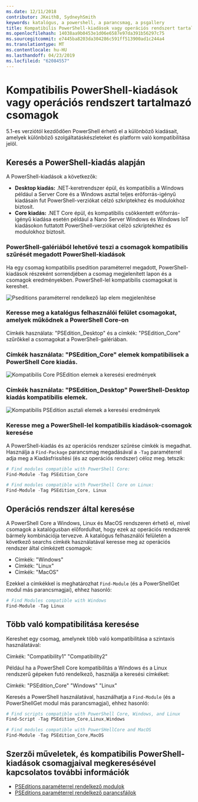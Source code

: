 ```yaml
---
ms.date: 12/11/2018
contributor: JKeithB, SydneyhSmith
keywords: katalógus, a powershell, a parancsmag, a psgallery
title: Kompatibilis PowerShell-kiadások vagy operációs rendszert tartalmazó csomagok
ms.openlocfilehash: 14038aa9b0453e1d06e6587e97da391b56297c75
ms.sourcegitcommit: e7445ba8203da304286c591ff513900ad1c244a4
ms.translationtype: MT
ms.contentlocale: hu-HU
ms.lasthandoff: 04/23/2019
ms.locfileid: "62084557"
---
```

# <a name="packages-with-compatible-powershell-editions-or-operating-systems"></a>Kompatibilis PowerShell-kiadások vagy operációs rendszert tartalmazó csomagok

5.1-es verziótól kezdődően PowerShell érhető el a különböző kiadásait, amelyek különböző szolgáltatáskészleteket és platform való kompatibilitása jelöl.

## <a name="searching-by-powershell-edition"></a>Keresés a PowerShell-kiadás alapján

A PowerShell-kiadások a következők:
- **Desktop kiadás:** .NET-keretrendszer épül, és kompatibilis a Windows például a Server Core és a Windows asztal teljes erőforrás-igényű kiadásain fut PowerShell-verziókat célzó szkriptekhez és modulokhoz biztosít.
- **Core kiadás:** .NET Core épül, és kompatibilis csökkentett erőforrás-igényű kiadása esetén például a Nano Server Windows és Windows IoT kiadásokon futtatott PowerShell-verziókat célzó szkriptekhez és modulokhoz biztosít.

### <a name="powershell-gallery-allows-you-to-filter-packages-compatible-for-specific-powershell-editions"></a>PowerShell-galériából lehetővé teszi a csomagok kompatibilis szűrését megadott PowerShell-kiadások

Ha egy csomag kompatibilis psedition paraméterrel megadott, PowerShell-kiadások részeként sorrendjében a csomag megjelenített lapon és a csomagok eredményekben.
PowerShell-lel kompatibilis csomagokat is kereshet.

![Pseditions paraméterrel rendelkező lap elem megjelenítése](../../Images/packagedisplaypagewithpseditions.PNG)

### <a name="search-for-packages-in-the-gallery-ui-that-work-on-powershell-core"></a>Keresse meg a katalógus felhasználói felület csomagokat, amelyek működnek a PowerShell Core-on

Címkék használata: "PSEdition_Desktop" és a címkék: "PSEdition_Core" szűrőkkel a csomagokat a PowerShell-galériában.

### <a name="use-tagspseditioncore-to-search-items-compatible-with-powershell-core-edition"></a>Címkék használata: "PSEdition_Core" elemek kompatibilisek a PowerShell Core kiadás.

![Kompatibilis Core PSEdition elemek a keresési eredmények](../../Images/searchresultswithpseditions.PNG)

### <a name="use-tagspseditiondesktop-to-search-items-compatible-with-powershell-desktop-edition"></a>Címkék használata: "PSEdition_Desktop" PowerShell-Desktop kiadás kompatibilis elemek.

![Kompatibilis PSEdition asztali elemek a keresési eredmények](../../Images/searchresultswithpseditionsdesktop.PNG)

### <a name="search-for-packages-to-find-compatible-editions-using-powershell"></a>Keresse meg a PowerShell-lel kompatibilis kiadások-csomagok keresése
A PowerShell-kiadás és az operációs rendszer szűrése címkék is megadhat.
Használja a `Find-Package` parancsmag megadásával a `-Tag` paraméterrel adja meg a Kiadásfrissítési (és az operációs rendszer) céloz meg.
tetszik:

```powershell
# Find modules compatible with PowerShell Core:
Find-Module -Tag PSEdition_Core

# Find modules compatible with PowerShell Core on Linux:
Find-Module -Tag PSEdition_Core, Linux
```

## <a name="searching-by-operating-system"></a>Operációs rendszer által keresése

A PowerShell Core a Windows, Linux és MacOS rendszeren érhető el, mivel csomagok a katalógusban előfordulhat, hogy ezek az operációs rendszerek bármely kombinációja tervezve. A katalógus felhasználói felületén a következő searchs címkék használatával keresse meg az operációs rendszer által címkézett csomagok:

- Címkék: "Windows"
- Címkék: "Linux"
- Címkék: "MacOS"

Ezekkel a címkékkel is meghatározhat `Find-Module` (és a PowerShellGet modul más parancsmagjai), ehhez hasonló:

```powershell
# Find Modules compatible with Windows
Find-Module -Tag Linux
```

## <a name="searching-for-multiple-compatibilities"></a>Több való kompatibilitása keresése

Kereshet egy csomag, amelynek több való kompatibilitása a szintaxis használatával:

Címkék: "Compatibility1" "Compatibility2"

Például ha a PowerShell Core kompatibilitás a Windows és a Linux rendszerű gépeken futó rendelkező, használja a keresési címkéket:

Címkék: "PSEdition_Core" "Windows" "Linux"

Keresés a PowerShell használatával, használhatja a `Find-Module` (és a PowerShellGet modul más parancsmagjai), ehhez hasonló:

```powershell
# Find scripts compatible with PowerShell Core, Windows, and Linux
Find-Script -Tag PSEdition_Core,Linux,Windows

# Find modules compatible with PowerSHellCore and MacOS
Find-Module -Tag PSEdition_Core,MacOS
```

## <a name="more-details-on-authoring-and-finding-the-packages-with-compatible-powershell-editions"></a>Szerzői műveletek, és kompatibilis PowerShell-kiadások csomagjaival megkeresésével kapcsolatos további információk

- [PSEditions paraméterrel rendelkező modulok](../../concepts/module-psedition-support.md)
- [PSEditions paraméterrel rendelkező parancsfájlok](../../concepts/script-psedition-support.md)

